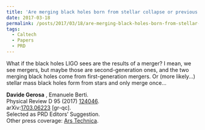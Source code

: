 ```yaml
---
title: 'Are merging black holes born from stellar collapse or previous mergers?'
date: 2017-03-18
permalink: /posts/2017/03/18/are-merging-black-holes-born-from-stellar-collapse-or-previous-mergers
tags:
  - Caltech
  - Papers
  - PRD
---
```


What if the black holes LIGO sees are the results of a merger? I mean, we see mergers, but maybe those are second-generation ones, and the two merging black holes come from first-generation mergers. Or (more likely…) stellar mass black holes form from stars and only merge once…

**Davide Gerosa** , Emanuele Berti.  
Physical Review D 95 (2017) [124046](<https://journals.aps.org/prd/abstract/10.1103/PhysRevD.95.124046>).  
arXiv:[1703.06223](<http://arxiv.org/abs/arXiv:1703.06223>) [gr-qc].  
Selected as PRD Editors’ Suggestion.  
Other press coverage: [Ars Technica](<https://arstechnica.com/science/2017/06/black-hole-mergers-may-reveal-dark-past-of-cannibalism/>).

